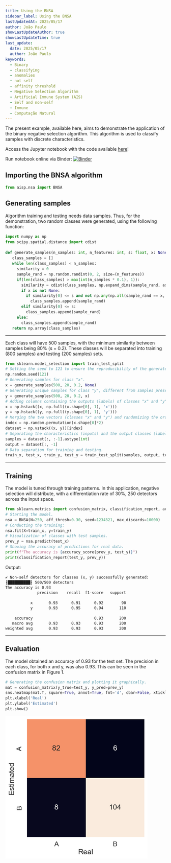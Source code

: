```yaml
---
title: Using the BNSA
sidebar_label: Using the BNSA
lastUpdatedAt: 2025/05/17
author: João Paulo
showLastUpdateAuthor: true
showLastUpdateTime: true
last_update:
  date: 2025/05/17
  author: João Paulo
keywords:
  - Binary
  - classifying
  - anomalies
  - not self
  - affinity threshold
  - Negative Selection Algorithm
  - Artificial Immune System (AIS)
  - Self and non-self
  - Immune
  - Computação Natural
---
```


The present example, available here, aims to demonstrate the application of the binary negative selection algorithm. This algorithm is used to classify samples with discrete characteristics.

Access the Jupyter notebook with the code available [here](https://github.com/AIS-Package/aisp/blob/main/examples/en/classification/BNSA/example_with_randomly_generated_dataset-en.ipynb)!

Run notebook online via Binder: [![Binder](https://mybinder.org/badge_logo.svg)](https://mybinder.org/v2/gh/AIS-Package/aisp/HEAD?labpath=%2Fexamples%2Fen%2Fclassification%2FBNSA%2Fexample_with_randomly_generated_dataset-en.ipynb)


## Importing the BNSA algorithm

```python
from aisp.nsa import BNSA
```
## Generating samples

Algorithm training and testing needs data samples. Thus, for the demonstration, two random classes were generated, using the following function:

```python
import numpy as np
from scipy.spatial.distance import cdist

def generate_samples(n_samples: int, n_features: int, s: float, x: None):
   class_samples = []
   while len(class_samples) < n_samples:
     similarity = 0
     sample_rand = np.random.randint(0, 2, size=(n_features))
     if(len(class_samples) > max(int(n_samples * 0.1), 1)):
       similarity = cdist(class_samples, np.expand_dims(sample_rand, axis=0), metric='hamming')[0, :]
       if x is not None:
         if similarity[0] <= s and not np.any(np.all(sample_rand == x, axis=1)):
           class_samples.append(sample_rand)
       elif similarity[0] <= s:
         class_samples.append(sample_rand)
     else:
       class_samples.append(sample_rand)
   return np.array(class_samples)
```

---

Each class will have 500 samples, with the minimum similarity between samples being 80% (s = 0.2). These classes will be separated into training (800 samples) and testing (200 samples) sets.

```python
from sklearn.model_selection import train_test_split
# Setting the seed to 121 to ensure the reproducibility of the generated data.
np.random.seed(121)
# Generating samples for class "x".
x = generate_samples(500, 20, 0.2, None)
# Generating unique samples for class "y", different from samples present in class "x".
y = generate_samples(500, 20, 0.2, x)
# Adding columns containing the outputs (labels) of classes "x" and "y".
x = np.hstack((x, np.full((x.shape[0], 1), 'x')))
y = np.hstack((y, np.full((y.shape[0], 1), 'y')))
# Merging the two vectors (classes "x" and "y") and randomizing the order of the samples.
index = np.random.permutation(x.shape[0]*2)
dataset = np.vstack((x, y))[index]
# Separating the characteristics (inputs) and the output classes (labels).
samples = dataset[:, :-1].astype(int)
output = dataset[:, -1]
# Data separation for training and testing.
train_x, test_x, train_y, test_y = train_test_split(samples, output, test_size=0.2, random_state=1234321)

```

---

## Training

The model is tuned through training patterns. In this application, negative selection will distribute, with a differentiation rate of 30%, 250 detectors across the input space.

```python
from sklearn.metrics import confusion_matrix, classification_report, accuracy_score
# Starting the model.
nsa = BNSA(N=250, aff_thresh=0.30, seed=1234321, max_discards=10000)
# Conducting the training:
nsa.fit(X=train_x, y=train_y)
# Visualization of classes with test samples.
prev_y = nsa.predict(test_x)
# Showing the accuracy of predictions for real data.
print(f"The accuracy is {accuracy_score(prev_y, test_y)}")
print(classification_report(test_y, prev_y))
```

Output:
```
✔ Non-self detectors for classes (x, y) successfully generated:  ┇██████████┇ 500/500 detectors
The accuracy is 0.93
              precision    recall  f1-score   support

           x       0.93      0.91      0.92        90
           y       0.93      0.95      0.94       110

    accuracy                           0.93       200
   macro avg       0.93      0.93      0.93       200
weighted avg       0.93      0.93      0.93       200
```

---

## Evaluation

The model obtained an accuracy of 0.93 for the test set. The precision in each class, for both x and y, was also 0.93. This can be seen in the confusion matrix in Figure 1.

```python
# Generating the confusion matrix and plotting it graphically.
mat = confusion_matrix(y_true=test_y, y_pred=prev_y)
sns.heatmap(mat.T, square=True, annot=True, fmt='d', cbar=False, xticklabels=nsa.classes, yticklabels=nsa.classes)
plt.xlabel('Real')
plt.ylabel('Estimated')
plt.show()
```

![](../../assets/matrixBNSA.png)